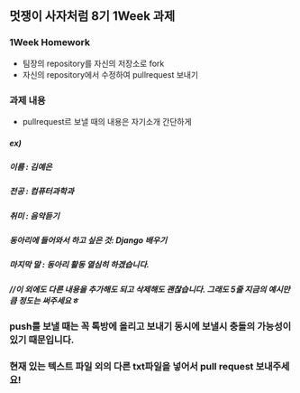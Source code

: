 ## 멋쟁이 사자처럼 8기 1Week 과제
### 1Week Homework
- 팀장의 repository를 자신의 저장소로 fork
- 자신의 repository에서 수정하여 pullrequest 보내기

### 과제 내용
- pullrequest르 보낼 때의 내용은 자기소개 간단하게

##### ex)
##### 이름 : 김예은
##### 전공 : 컴퓨터과학과
##### 취미 : 음악듣기
##### 동아리에 들어와서 하고 싶은 것: Django 배우기
##### 마지막 말 : 동아리 활동 열심히 하겠습니다.
##### //이 외에도 다른 내용을 추가해도 되고 삭제해도 괜찮습니다. 그래도 5줄 지금의 예시만큼 정도는 써주세요ㅎ

### push를 보낼 때는 꼭 톡방에 올리고 보내기 동시에 보낼시 충돌의 가능성이 있기 때문입니다.
### 현재 있는 텍스트 파일 외의 다른 txt파일을 넣어서 pull request 보내주세요!
